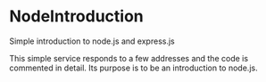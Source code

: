 # NodeIntroduction
Simple introduction to node.js and express.js

This simple service responds to a few addresses and the code is commented in detail. Its purpose is to be an
introduction to node.js.

